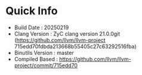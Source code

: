 # Quick Info
* Build Date : 20250219
* Clang Version : ZyC clang version 21.0.0git (https://github.com/llvm/llvm-project 715edd70fdbda213668b55405c27c63292516fba)
* Binutils Version : master
* Compiled Based : https://github.com/llvm/llvm-project/commit/715edd70

